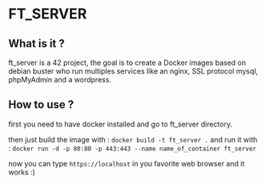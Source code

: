 # FT_SERVER

## What is it ?

ft_server is a 42 project, the goal is to create a Docker images based on
debian buster who run multiples services like an nginx, SSL protocol mysql,
phpMyAdmin and a wordpress.

## How to use ?

first you need to have docker installed and go to ft_server directory.

then just build the image with : `docker build -t ft_server .`
and run it with : `docker run -d -p 80:80 -p 443:443 --name name_of_container ft_server`

now you can type `https://localhost` in you favorite web browser and it works :)
